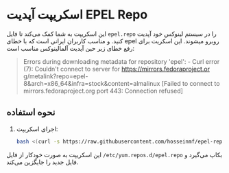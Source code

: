 # اسکریپت آپدیت EPEL Repo

این اسکریپت به شما کمک می‌کند تا فایل `epel.repo` را در سیستم لینوکس خود آپدیت کنید. و مناسب کاربران ایرانی است که با خطای epel روبرو میشوند.
این اسکریت برای رفع خطای زیر حین آپدیت آلمالینوکس مناسب است:
> Errors during downloading metadata for repository 'epel': - Curl error (7): Couldn't connect to server for https://mirrors.fedoraproject.or                                                          g/metalink?repo=epel-8&arch=x86_64&infra=stock&content=almalinux [Failed to connect                                                           to mirrors.fedoraproject.org port 443: Connection refused]
## نحوه استفاده

1. اجرای اسکریپت:
    ```bash
    bash <(curl -s https://raw.githubusercontent.com/hosseinmf/epel-repo/main/update_epel_repo.sh)
    ```

این اسکریپت به صورت خودکار از فایل `/etc/yum.repos.d/epel.repo` بکاپ می‌گیرد و فایل جدید را جایگزین می‌کند.
